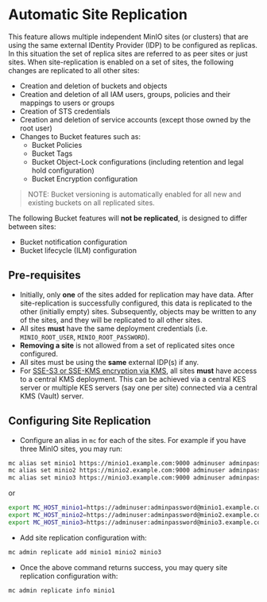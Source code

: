 # Automatic Site Replication

This feature allows multiple independent MinIO sites (or clusters) that are using the same external IDentity Provider (IDP) to be configured as replicas. In this situation the set of replica sites are referred to as peer sites or just sites. When site-replication is enabled on a set of sites, the following changes are replicated to all other sites:

- Creation and deletion of buckets and objects
- Creation and deletion of all IAM users, groups, policies and their mappings to users or groups
- Creation of STS credentials
- Creation and deletion of service accounts (except those owned by the root user)
- Changes to Bucket features such as:
  - Bucket Policies
  - Bucket Tags
  - Bucket Object-Lock configurations (including retention and legal hold configuration)
  - Bucket Encryption configuration

> NOTE: Bucket versioning is automatically enabled for all new and existing buckets on all replicated sites.

The following Bucket features will **not be replicated**, is designed to differ between sites:

- Bucket notification configuration
- Bucket lifecycle (ILM) configuration

## Pre-requisites

- Initially, only **one** of the sites added for replication may have data. After site-replication is successfully configured, this data is replicated to the other (initially empty) sites. Subsequently, objects may be written to any of the sites, and they will be replicated to all other sites.
- All sites **must** have the same deployment credentials (i.e. `MINIO_ROOT_USER`, `MINIO_ROOT_PASSWORD`).
- **Removing a site** is not allowed from a set of replicated sites once configured.
- All sites must be using the **same** external IDP(s) if any.
- For [SSE-S3 or SSE-KMS encryption via KMS](https://docs.min.io/docs/minio-kms-quickstart-guide.html "MinIO KMS Guide"), all sites **must**  have access to a central KMS deployment. This can be achieved via a central KES server or multiple KES servers (say one per site) connected via a central KMS (Vault) server.

## Configuring Site Replication

- Configure an alias in `mc` for each of the sites. For example if you have three MinIO sites, you may run:

```sh
mc alias set minio1 https://minio1.example.com:9000 adminuser adminpassword
mc alias set minio2 https://minio2.example.com:9000 adminuser adminpassword
mc alias set minio3 https://minio3.example.com:9000 adminuser adminpassword
```

or

```sh
export MC_HOST_minio1=https://adminuser:adminpassword@minio1.example.com
export MC_HOST_minio2=https://adminuser:adminpassword@minio2.example.com
export MC_HOST_minio3=https://adminuser:adminpassword@minio3.example.com
```

- Add site replication configuration with:

```sh
mc admin replicate add minio1 minio2 minio3
```

- Once the above command returns success, you may query site replication configuration with:

```sh
mc admin replicate info minio1
```
